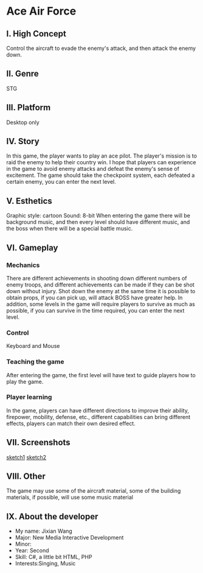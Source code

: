 # Ace Air Force

## I. High Concept
Control the aircraft to evade the enemy's attack, and then attack the enemy down.

## II. Genre
STG

## III. Platform
Desktop only

## IV. Story
In this game, the player wants to play an ace pilot. The player's mission is to raid the enemy to help their country win. I hope that players can experience in the game to avoid enemy attacks and defeat the enemy's sense of excitement. The game should take the checkpoint system, each defeated a certain enemy, you can enter the next level.

## V. Esthetics
Graphic style: cartoon
Sound: 8-bit
When entering the game there will be background music, and then every level should have different music, and the boss when there will be a special battle music.

## VI. Gameplay
### Mechanics
There are different achievements in shooting down different numbers of enemy troops, and different achievements can be made if they can be shot down without injury. Shot down the enemy at the same time it is possible to obtain props, if you can pick up, will attack BOSS have greater help. In addition, some levels in the game will require players to survive as much as possible, if you can survive in the time required, you can enter the next level.

### Control
Keyboard and Mouse

### Teaching the game
After entering the game, the first level will have text to guide players how to play the game.

### Player learning
In the game, players can have different directions to improve their ability, firepower, mobility, defense, etc., different capabilities can bring different effects, players can match their own desired effect.

## VII. Screenshots
[sketch1](https://github.com/jw4888/-IGME230/blob/master/IMG_20180212_030139_HHT.jpg?raw=true)
[sketch2](https://github.com/jw4888/-IGME230/blob/master/IMG_20180212_030143_HHT.jpg?raw=true)

## VIII. Other
The game may use some of the aircraft material, some of the building materials, if possible, will use some music material

## IX. About the developer
* My name: Jixian Wang
* Major: New Media Interactive Development
* Minor:
* Year: Second
* Skill: C#, a little bit HTML, PHP
* Interests:Singing, Music


